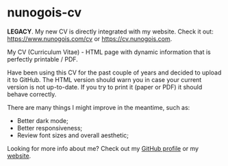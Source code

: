 # nunogois-cv

**LEGACY**. My new CV is directly integrated with my website. Check it out: https://www.nunogois.com/cv or https://cv.nunogois.com.

My CV (Curriculum Vitae) - HTML page with dynamic information that is perfectly printable / PDF.

Have been using this CV for the past couple of years and decided to upload it to GitHub.
The HTML version should warn you in case your current version is not up-to-date. If you try to print it (paper or PDF) it should behave correctly.

There are many things I might improve in the meantime, such as:

- Better dark mode;
- Better responsiveness;
- Review font sizes and overall aesthetic;

Looking for more info about me? Check out my [GitHub profile](https://github.com/nunogois) or my [website](https://www.nunogois.com/).
